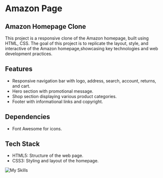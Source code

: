 # Amazon Page

## Amazon Homepage Clone 
This project is a responsive clone of the Amazon homepage, built using HTML, CSS. The goal of this project is to replicate the layout, style, and interactive of the Amazon homepage,showcasing key technologies and web development practices.

## Features

- Responsive navigation bar with logo, address, search, account, returns, and cart.
- Hero section with promotional message.
- Shop section displaying various product categories.
- Footer with informational links and copyright.

 
## Dependencies
- Font Awesome for icons.

## Tech Stack  
- HTML5: Structure of the web page.  
- CSS3: Styling and layout of the homepage.

![My Skills](https://skillicons.dev/icons?i=html,css&theme=light&perline=3)
